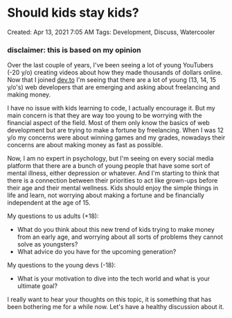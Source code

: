# Should kids stay kids?

Created: Apr 13, 2021 7:05 AM
Tags: Development, Discuss, Watercooler

### disclaimer: this is based on my opinion

Over the last couple of years, I've been seeing a lot of young YouTubers (-20 y/o) creating videos about how they made thousands of dollars online. Now that I joined [dev.to](http://dev.to) I'm seeing that there are a lot of young (13, 14, 15 y/o's) web developers that are emerging and asking about freelancing and making money. 

I have no issue with kids learning to code, I actually encourage it. But my main concern is that they are way too young to be worrying with the financial aspect of the field. Most of them only know the basics of web development but are trying to make a fortune by freelancing. When I was 12 y/o my concerns were about winning games and my grades, nowadays their concerns are about making money as fast as possible.

Now, I am no expert in psychology, but I'm seeing on every social media platform that there are a bunch of young people that have some sort of mental illness, either depression or whatever. And I'm starting to think that there is a connection between their priorities to act like grown-ups before their age and their mental wellness. Kids should enjoy the simple things in life and learn, not worrying about making a fortune and be financially independent at the age of 15.

My questions to us adults (+18): 

- What do you think about this new trend of kids trying to make money from an early age, and worrying about all sorts of problems they cannot solve as youngsters?
- What advice do you have for the upcoming generation?

My questions to the young devs (-18): 

- What is your motivation to dive into the tech world and what is your ultimate goal?

I really want to hear your thoughts on this topic, it is something that has been  bothering me for a while now. Let's have a healthy discussion about it.